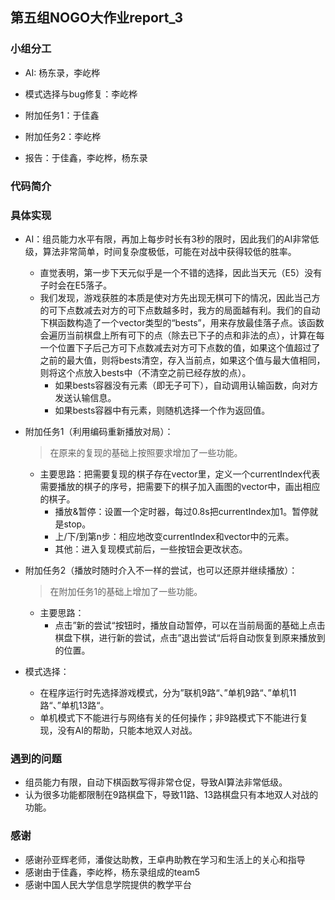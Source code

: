 ## 第五组NOGO大作业report_3

### 小组分工

* AI:  杨东录，李屹桦
* 模式选择与bug修复：李屹桦

* 附加任务1：于佳鑫

* 附加任务2：李屹桦
* 报告：于佳鑫，李屹桦，杨东录

### 代码简介



### 具体实现

* AI：组员能力水平有限，再加上每步时长有3秒的限时，因此我们的AI非常低级，算法非常简单，时间复杂度极低，可能在对战中获得较低的胜率。

  + 直觉表明，第一步下天元似乎是一个不错的选择，因此当天元（E5）没有子时会在E5落子。
  
  * 我们发现，游戏获胜的本质是使对方先出现无棋可下的情况，因此当己方的可下点数减去对方的可下点数越多时，我方的局面越有利。我们的自动下棋函数构造了一个vector类型的“bests”，用来存放最佳落子点。该函数会遍历当前棋盘上所有可下的点（除去已下子的点和非法的点），计算在每一个位置下子后己方可下点数减去对方可下点数的值，如果这个值超过了之前的最大值，则将bests清空，存入当前点，如果这个值与最大值相同，则将这个点放入bests中（不清空之前已经存放的点）。
    + 如果bests容器没有元素（即无子可下），自动调用认输函数，向对方发送认输信息。
    + 如果bests容器中有元素，则随机选择一个作为返回值。
  
* 附加任务1（利用编码重新播放对局）：

  > 在原来的复现的基础上按照要求增加了一些功能。

  * 主要思路：把需要复现的棋子存在vector里，定义一个currentIndex代表需要播放的棋子的序号，把需要下的棋子加入画图的vector中，画出相应的棋子。
    * 播放&暂停：设置一个定时器，每过0.8s把currentIndex加1。暂停就是stop。
    * 上/下/到第n步：相应地改变currentIndex和vector中的元素。
    * 其他：进入复现模式前后，一些按钮会更改状态。

* 附加任务2（播放时随时介入不一样的尝试，也可以还原并继续播放）：

  > 在附加任务1的基础上增加了一些功能。

  * 主要思路：
    * 点击”新的尝试“按钮时，播放自动暂停，可以在当前局面的基础上点击棋盘下棋，进行新的尝试，点击”退出尝试“后将自动恢复到原来播放到的位置。
  
* 模式选择：

  * 在程序运行时先选择游戏模式，分为”联机9路“、”单机9路“、”单机11路“、”单机13路“。
  * 单机模式下不能进行与网络有关的任何操作；非9路模式下不能进行复现，没有AI的帮助，只能本地双人对战。



### 遇到的问题

* 组员能力有限，自动下棋函数写得非常仓促，导致AI算法非常低级。
* 认为很多功能都限制在9路棋盘下，导致11路、13路棋盘只有本地双人对战的功能。

### 感谢

* 感谢孙亚辉老师，潘俊达助教，王卓冉助教在学习和生活上的关心和指导
* 感谢由于佳鑫，李屹桦，杨东录组成的team5
* 感谢中国人民大学信息学院提供的教学平台
